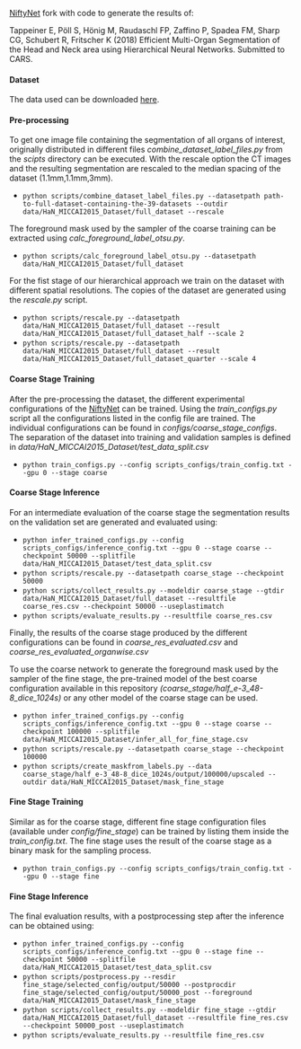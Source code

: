 [NiftyNet][nifty] fork with code to generate the results of:

Tappeiner E, Pöll S, Hönig M, Raudaschl FP, Zaffino P, Spadea FM, Sharp CG, Schubert R, Fritscher K (2018) Efficient Multi-Organ Segmentation of the Head and Neck area using Hierarchical Neural Networks. Submitted to CARS.

#### Dataset
The data used can be downloaded [here][dataset].

#### Pre-processing
To get one image file containing the segmentation of all organs of interest, originally distributed in different files *combine_dataset_label_files.py* from the *scipts* directory can be executed. With the rescale option the CT images and the resulting segmentation are rescaled to the median spacing of the dataset (1.1mm,1.1mm,3mm).

* `python scripts/combine_dataset_label_files.py --datasetpath path-to-full-dataset-containing-the-39-datasets --outdir data/HaN_MICCAI2015_Dataset/full_dataset --rescale`

The foreground mask used by the sampler of the coarse training can be extracted using *calc_foreground_label_otsu.py*.

* `python scripts/calc_foreground_label_otsu.py --datasetpath data/HaN_MICCAI2015_Dataset/full_dataset`

For the fist stage of our hierarchical approach we train on the dataset with different spatial resolutions. The copies of the dataset are generated using the *rescale.py* script.

*  `python scripts/rescale.py --datasetpath data/HaN_MICCAI2015_Dataset/full_dataset --result data/HaN_MICCAI2015_Dataset/full_dataset_half --scale 2`
*  `python scripts/rescale.py --datasetpath data/HaN_MICCAI2015_Dataset/full_dataset --result data/HaN_MICCAI2015_Dataset/full_dataset_quarter --scale 4`
 
#### Coarse Stage Training

After the pre-processing the dataset, the different experimental configurations of the [NiftyNet][nifty] can be trained. Using the *train_configs.py* script all the configurations listed in the config file are trained. The individual configurations can be found in *configs/coarse_stage_configs*. The separation of the dataset into training and validation samples is defined in *data/HaN_MICCAI2015_Dataset/test_data_split.csv* 

* `python train_configs.py --config scripts_configs/train_config.txt --gpu 0 --stage coarse`

#### Coarse Stage Inference
 
For an intermediate evaluation of the coarse stage the segmentation results on the validation set are generated and evaluated using:

* `python infer_trained_configs.py --config scripts_configs/inference_config.txt --gpu 0 --stage coarse --checkpoint 50000 --splitfile data/HaN_MICCAI2015_Dataset/test_data_split.csv`
* `python scripts/rescale.py --datasetpath coarse_stage --checkpoint 50000`
* `python scripts/collect_results.py --modeldir coarse_stage --gtdir data/HaN_MICCAI2015_Dataset/full_dataset --resultfile coarse_res.csv --checkpoint 50000 --useplastimatch`
* `python scripts/evaluate_results.py --resultfile coarse_res.csv`

Finally, the results of the coarse stage produced by the different configurations can be found in *coarse_res_evaluated.csv* and *coarse_res_evaluated_organwise.csv*

To use the coarse network to generate the foreground mask used by the sampler of the fine stage, the pre-trained model of the best coarse configuration available in this repository *(coarse_stage/half_e-3_48-8_dice_1024s)* or any other model of the coarse stage can be used.

* `python infer_trained_configs.py --config scripts_configs/inference_config.txt --gpu 0 --stage coarse --checkpoint 100000 --splitfile data/HaN_MICCAI2015_Dataset/infer_all_for_fine_stage.csv`
* `python scripts/rescale.py --datasetpath coarse_stage --checkpoint 100000`
* `python scripts/create_maskfrom_labels.py --data coarse_stage/half_e-3_48-8_dice_1024s/output/100000/upscaled --outdir data/HaN_MICCAI2015_Dataset/mask_fine_stage` 

#### Fine Stage Training

Similar as for the coarse stage, different fine stage configuration files (available under *config/fine_stage*) can be trained by listing them inside the *train_config.txt*. The fine stage uses the result of the coarse stage as a binary mask for the sampling process.

* `python train_configs.py --config scripts_configs/train_config.txt --gpu 0 --stage fine`

#### Fine Stage Inference

The final evaluation results, with a postprocessing step after the inference can be obtained using:

* `python infer_trained_configs.py --config scripts_configs/inference_config.txt --gpu 0 --stage fine --checkpoint 50000 --splitfile data/HaN_MICCAI2015_Dataset/test_data_split.csv`
* `python scripts/postprocess.py --resdir fine_stage/selected_config/output/50000 --postprocdir fine_stage/selected_config/output/50000_post --foreground data/HaN_MICCAI2015_Dataset/mask_fine_stage`
* `python scripts/collect_results.py --modeldir fine_stage --gtdir data/HaN_MICCAI2015_Dataset/full_dataset --resultfile fine_res.csv --checkpoint 50000_post --useplastimatch`
* `python scripts/evaluate_results.py --resultfile fine_res.csv`
    
[nifty]: https://github.com/NifTK/NiftyNet
[dataset]: http://www.imagenglab.com/newsite/pddca/
